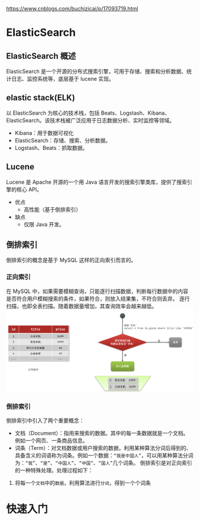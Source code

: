 https://www.cnblogs.com/buchizicai/p/17093719.html
# ElasticSearch
## ElasticSearch 概述
ElasticSearch 是一个开源的分布式搜索引擎，可用于存储、搜索和分析数据、统计日志、监控系统等，底层基于 lucene 实现。
## elastic stack(ELK)
以 ElasticSearch 为核心的技术栈，包括 Beats、Logstash、Kibana、ElasticSearch。该技术栈被广泛应用于日志数据分析、实时监控等领域。
- Kibana：用于数据可视化
- ElasticSearch：存储、搜索、分析数据。
- Logstash、Beats：抓取数据。
## Lucene
Lucene 是 Apache 开源的一个用 Java 语言开发的搜索引擎类库，提供了搜索引擎的核心 API。
- 优点
	- 高性能（基于倒排索引）
- 缺点
	- 仅限 Java 开发。
## 倒排索引
倒排索引的概念是基于 MySQL 这样的正向索引而言的。
### 正向索引
在 MySQL 中，如果需要模糊查询，只能逐行扫描数据，判断每行数据中的内容是否符合用户模糊搜索的条件，如果符合，则放入结果集，不符合则丢弃。
逐行扫描，也即全表扫描。随着数据量增加，其查询效率会越来越低。
![](src/MySQL%20模糊查询.png)
### 倒排索引
倒排索引中引入了两个重要概念：
- 文档（Document）：指用来搜索的数据。其中的每一条数据就是一个文档。例如一个网页、一条商品信息。
- 词条（Term）：对文档数据或用户搜索的数据，利用某种算法分词后得到的、具备含义的词语称为词条。例如一个数据：`“我是中国人”`，可以用某种算法分词为：`“我”`、`“是”`、`“中国人”`、`“中国”`、`“国人”`几个词条。
倒排索引是对正向索引的一种特殊处理。处理过程如下：
1. 将每一个`文档`中的`数据`，利用算法进行`分词`，得到一个个词条
# 快速入门